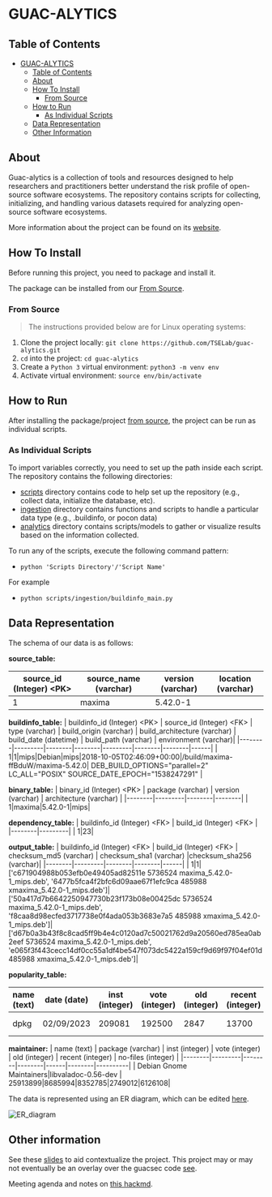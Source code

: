 # GUAC-ALYTICS

## Table of Contents

- [GUAC-ALYTICS](#GUAC-ALYTICS)
  - [Table of Contents](#table-of-contents)
  - [About](#about)
  - [How To Install](#how-to-install)
    - [From Source](#from-source)
  - [How to Run](#how-to-run)
    - [As Individual Scripts](#as-individual-scripts)
  - [Data Representation](#data-representation)
  - [Other Information](#other-information)


## About

Guac-alytics is a collection of tools and resources designed to help researchers and practitioners better understand the risk profile of open-source software ecosystems. 
The repository contains scripts for collecting, initializing, and handling various datasets required for analyzing open-source software ecosystems. 

More information about the project can be found on its [website](https://rcodi.org/project/guac-alytics/).

## How To Install

Before running this project, you need to package and install it.

The package can be installed from our [From Source](#from-source).

### From Source

> The instructions provided below are for Linux operating systems:

1. Clone the project locally:
   `git clone https://github.com/TSELab/guac-alytics.git`
1. `cd` into the project: `cd guac-alytics`
1. Create a `Python 3` virtual environment: `python3 -m venv env`
1. Activate virtual environment: `source env/bin/activate`


## How to Run

After installing the package/project [from source](#how-to-install), the project can be run as individual scripts.

### As Individual Scripts

To import variables correctly, you need to set up the path inside each script. The repository contains the following directories:
- [scripts](scripts/) directory contains code to help set up the repository (e.g., collect data, initialize the database, etc).
- [ingestion](ingestion/) directory contains functions and scripts to handle a particular data type (e.g., .buildinfo, or pocon data)
- [analytics](analytics) directory contains scripts/models to gather or visualize results based on the information collected.

To run any of the scripts, execute the following command pattern:

- `python 'Scripts Directory'/'Script Name'`

For example
- `python scripts/ingestion/buildinfo_main.py`


## Data Representation

The schema of our data is as follows:

**source_table:**

| source_id (Integer) \<PK> | source_name (varchar)   | version (varchar)    | location (varchar) | 
|--------|---------|--------|--------|
1|maxima|5.42.0-1|

**buildinfo_table:**
| buildinfo_id (Integer) \<PK> | source_id (Integer) \<FK> | type (varchar) | build_origin (varchar) | build_architecture (varchar)    |  build_date (datetime) | build_path (varchar) | environment (varchar)|
|--------|---------|--------|--------|---------|--------|--------|------|
| 1|1|mips|Debian|mips|2018-10-05T02:46:09+00:00|/build/maxima-ffBduW/maxima-5.42.0|  DEB_BUILD_OPTIONS="parallel=2"  LC_ALL="POSIX"  SOURCE_DATE_EPOCH="1538247291" |

**binary_table:**
| binary_id (Integer) \<PK>   | package (varchar) | version (varchar)    | architecture (varchar) |
|--------|---------|--------|--------|
| 1|maxima|5.42.0-1|mips| 

**dependency_table:**
| buildinfo_id (Integer) \<FK>   | build_id (Integer) \<FK>    | 
|--------|---------|
| 1|23|

**output_table:**
|  buildinfo_id (Integer) \<FK>   | build_id (Integer) \<FK>  | checksum_md5 (varchar) | checksum_sha1 (varchar) |checksum_sha256 (varchar)|
|--------|---------|--------|--------|------|
| 1|1|['c671904988b053efb0e49405ad82511e 5736524 maxima_5.42.0-1_mips.deb', '6477b5fca4f2bfc6d09aae67f1efc9ca 485988 xmaxima_5.42.0-1_mips.deb']|['50a417d7b6642250947730b23f173b08e00425dc 5736524 maxima_5.42.0-1_mips.deb', 'f8caa8d98ecfed3717738e0f4ada053b3683e7a5 485988 xmaxima_5.42.0-1_mips.deb']|['d67b0a3b43f8c8cad5ff9b4e4c0120ad7c50021762d9a20560ed785ea0ab2eef 5736524 maxima_5.42.0-1_mips.deb', 'e065f3f443cecc14df0cc55a1df4be547f073dc5422a159cf9d69f97f04ef01d 485988 xmaxima_5.42.0-1_mips.deb']|
 
**popularity_table:** 

| name (text)  | date  (date)  | inst (integer)  | vote (integer)  | old (integer) | recent (integer) | no-files (integer) | maintainer (text) | inst_norm (varchar) | vote_norm  (varchar)|
|--------|---------|--------|--------|------|--------|----------|------------------------------|------------|------------|
| dpkg|02/09/2023|209081|192500|2847|13700|34|Dpkg Developers|195484.300615492|179981.575889164|


**maintainer:**
| name (text)  | package (varchar)  | inst (integer)  | vote (integer)  | old (integer) | recent (integer) | no-files (integer) | 
|--------|---------|--------|--------|------|--------|----------|
| Debian Gnome Maintainers|libvaladoc-0.56-dev | 25913899|8685994|8352785|2749012|6126108|



The data is represented using an ER diagram, which can be edited [here](https://lucid.app/lucidchart/78e7ef88-3d4d-45de-8b48-703ac1b3007a/edit?viewport_loc=-2%2C-9%2C2444%2C1159%2C0_0&invitationId=inv_5f98e40f-8227-4f62-8064-fb249b491d2b).

![ER_diagram](https://user-images.githubusercontent.com/71808684/226646097-15079b0f-2821-4378-a5ac-4468caa162a0.png)

## Other information

See these [slides](https://docs.google.com/presentation/d/1FKthyyVpaDAtYtiiHWIv-lM3RIYWilLE-Bn8NZQ6vEY/edit) to aid contextualize the project. This project may or may not eventually be an overlay over the guacsec code [see](https://github.com/guacsec/guac).

Meeting agenda and notes on [this hackmd](https://hackmd.io/KV42bSFTS5iq1wAfkTX-ow).
